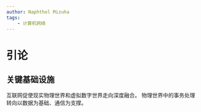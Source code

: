 ```yaml
---
author: Naphthol Mizuha
tags:
    - 计算机网络
---
```


# 引论

## 关键基础设施

互联网促使现实物理世界和虚拟数字世界走向深度融合。
物理世界中的事务处理转向以数据为基础、通信为支撑。

